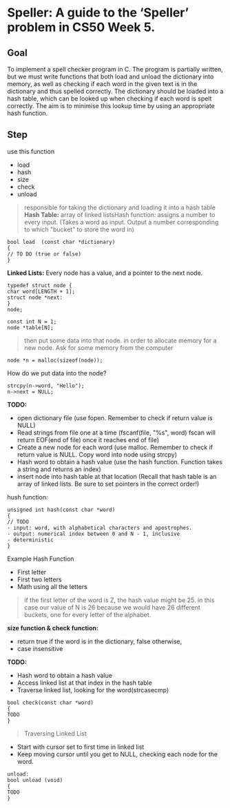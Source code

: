 # Speller: A guide to the ‘Speller’ problem in CS50 Week 5.

## Goal 
To implement a spell checker program in C. 
The program is partially written, but we must write functions that both load and unload the dictionary into memory, as well as checking if each word in the given text is in the dictionary and thus spelled correctly.
The dictionary should be loaded into a hash table, which can be looked up when checking if each word is spelt correctly. The aim is to minimise this lookup time by using an appropriate hash function.

## Step
use this function
- load
- hash
- size
- check
- unload 

> responsible for taking the dictionary and loading it into a hash table
> **Hash Table:** array of linked listsHash function: assigns a number to every input. 
               (Takes a word as input. Output a number corresponding to which "bucket" to store the word in)
```
bool load  (const char *dictionary)
{
// TO DO (true or false)
}
```
**Linked Lists:** Every node has a value, and a pointer to the next node. 
```
typedef struct node {
char word[LENGTH + 1];
struct node *next:
}
node;
```
```
const int N = 1;
node *table[N];
```
> then put some data into that node. in order to allocate memory for a new node. Ask for some memory from the computer
```
node *n = malloc(sizeof(node));
```

How do we put data into the node?
```
strcpy(n->word, "Hello");
n->next = NULL;
```

**TODO:**
- open dictionary file (use fopen. Remember to check if return value is NULL)
- Read strings from file one at a time (fscanf(file, "%s", word) fscan will return EOF(end of file) once it reaches end of file)
- Create a new node for each word (use malloc. Remember to check if return value is NULL. Copy word into node using strcpy)
- Hash word to obtain a hash value (use the hash function. Function takes a string and returns an index)
- insert node into hash table at that location (Recall that hash table is an array of linked lists. Be sure to set pointers in the correct order!)

hush function:
```
unsigned int hash(const char *word)
{
// TODO
- input: word, with alphabetical characters and apostrophes.
- output: numerical index between 0 and N - 1, inclusive
- deterministic
}
```
Example Hash Function
- First letter
- First two letters
- Math using all the letters

> if the first letter of the word is Z, the hash value might be 25. in this case our value of N is 26 because we would have 26 different buckets, one for every letter of the alphabet. 


**size function & check function:**
- return true if the word is in the dictionary, false otherwise, 
- case insensitive
 
**TODO:**
- Hash word to obtain a hash value
- Access linked list at that index in the hash table
- Traverse linked list, looking for the word(strcasecmp) 
```
bool check(const char *word) 
{
TODO
}
```
> Traversing Linked List
- Start with cursor set to first time in linked list
- Keep moving cursor until you get to NULL, checking each node for the word. 
```
unload:
bool unload (void)
{
TODO
}
```

